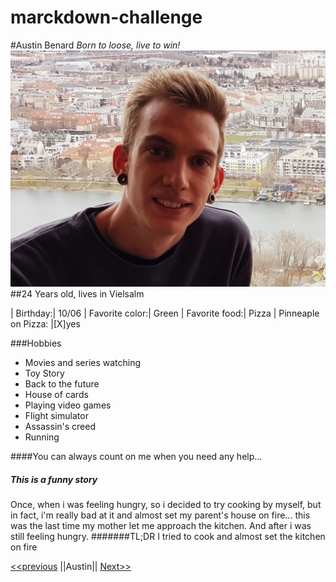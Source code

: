 # marckdown-challenge
#Austin Benard
*Born to loose, live to win!*
![Picture of me](meInPhoto.jpg)
##24 Years old, lives in Vielsalm
 
| Birthday:| 10/06
| Favorite color:| Green 
| Favorite food:| Pizza
| Pinneaple on Pizza: |[X]yes
 
###Hobbies
* Movies and series watching
 * Toy Story
 * Back to the future
 * House of cards
* Playing video games
 * Flight simulator
 * Assassin's creed
* Running

####You can always count on me when
you need any help...

##### This is a funny story
Once, when i was feeling hungry, so i decided to try cooking by myself, but in fact, i'm really bad at it and almost set my parent's house on fire... this was the last time my mother let me approach the kitchen. And after i was still feeling hungry.
#######TL;DR
I tried to cook and almost set the kitchen on fire

[<<previous](#) ||Austin|| [Next>>](#)
 
